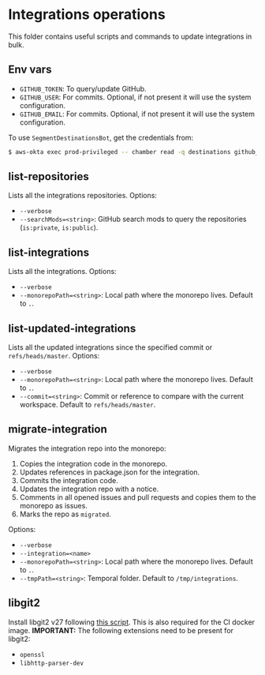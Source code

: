 # Integrations operations

This folder contains useful scripts and commands to update integrations in bulk.

## Env vars
- `GITHUB_TOKEN`: To query/update GitHub.
- `GITHUB_USER`: For commits. Optional, if not present it will use the system configuration.
- `GITHUB_EMAIL`: For commits. Optional, if not present it will use the system configuration.

To use `SegmentDestinationsBot`, get the credentials from:
```bash
$ aws-okta exec prod-privileged -- chamber read -q destinations github_bot_[token|email]
```

## list-repositories
Lists all the integrations repositories.
Options:
- `--verbose`
- `--searchMods=<string>`: GitHub search mods to query the repositories (`is:private`, `is:public`).

## list-integrations

Lists all the integrations.
Options:
- `--verbose`
- `--monorepoPath=<string>`: Local path where the monorepo lives. Default to `.`.

## list-updated-integrations

Lists all the updated integrations since the specified commit or `refs/heads/master`.
Options:
- `--verbose`
- `--monorepoPath=<string>`: Local path where the monorepo lives. Default to `.`.
- `--commit=<string>`: Commit or reference to compare with the current workspace. Default to `refs/heads/master`.

## migrate-integration

Migrates the integration repo into the monorepo:
1. Copies the integration code in the monorepo.
1. Updates references in package.json for the integration.
1. Commits the integration code.
1. Updates the integration repo with a notice.
1. Comments in all opened issues and pull requests and copies them to the monorepo as issues.
1. Marks the repo as `migrated`.

Options:
- `--verbose`
- `--integration=<name>`
- `--monorepoPath=<string>`: Local path where the monorepo lives. Default to `.`.
- `--tmpPath=<string>`: Temporal folder. Default to `/tmp/integrations`.

## libgit2

Install libgit2 v27 following [this script](install-libgit2.sh). This is also required
for the CI docker image.
**IMPORTANT:** The following extensions need to be present for libgit2:
- `openssl`
- `libhttp-parser-dev`

